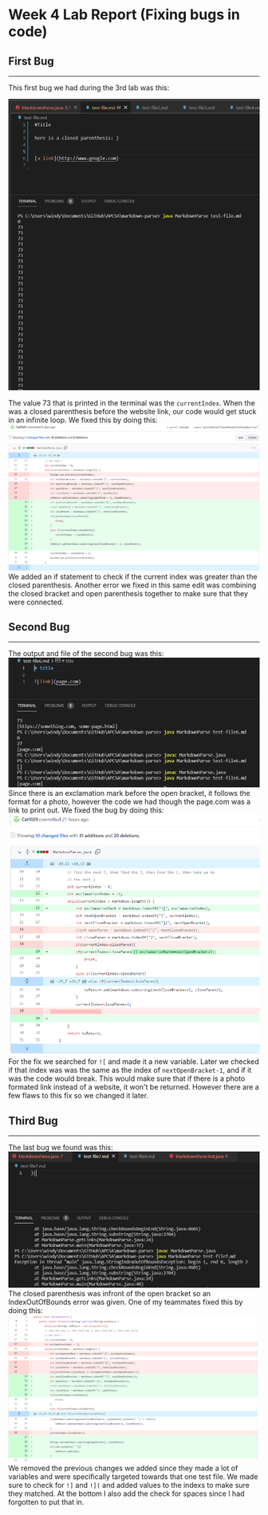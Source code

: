 # Week 4 Lab Report (Fixing bugs in code)
## First Bug


---

This first bug we had during the 3rd lab was this:

![bug1](photos/result1.PNG)

The value 73 that is printed in the terminal was the `currentIndex`. When the was a closed parenthesis before the website link, our code would get stuck in an infinite loop. We fixed this by doing this:
![fix1](photos/fix1.PNG)
We added an if statement to check if the current index was greater than the closed parenthesis. Another error we fixed in this same edit was combining the closed bracket and open parenthesis together to make sure that they were connected.

## Second Bug

---

The output and file of the second bug was this:
![bug2](photos/result2.PNG)
Since there is an exclamation mark before the open bracket, it follows the format for a photo, however the code we had though the page.com was a link to print out. We fixed the bug by doing this:
![fix2](photos/fix2.PNG)
For the fix we searched for `![` and made it a new variable. Later we checked if that index was was the same as the index of `nextOpenBracket-1`, and if it was the code would break. This would make sure that if there is a photo formated link instead of a website, it won't be returned. However there are a few flaws to this fix so we changed it later.

## Third Bug

---

The last bug we found was this:
![result3](photos/result3.PNG)
The closed parenthesis was infront of the open bracket so an IndexOutOfBounds error was given. One of my teammates fixed this by doing this:
![fix3](photos/fix3.PNG)
We removed the previous changes we added since they made a lot of variables and were specifically targeted towards that one test file. We made sure to check for `!]` and `!](` and added values to the indexs to make sure they matched. At the bottom I also add the check for spaces since I had forgotten to put that in.

